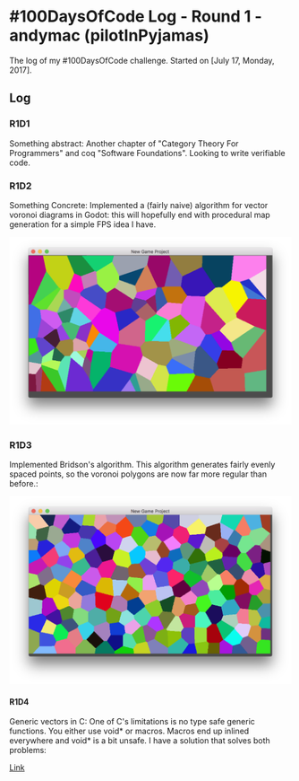 # #100DaysOfCode Log - Round 1 - andymac (pilotInPyjamas)

The log of my #100DaysOfCode challenge. Started on [July 17, Monday, 2017].

## Log

### R1D1 
Something abstract: Another chapter of "Category Theory For Programmers" and coq "Software Foundations". Looking to write verifiable code.

### R1D2
Something Concrete: Implemented a (fairly naive) algorithm for vector voronoi diagrams in Godot: this will hopefully end with procedural map generation for a simple FPS idea I have.

![Image of a coloured voronoi diagram](./img/Voronoi2.png)

### R1D3
Implemented Bridson's algorithm. This algorithm generates fairly evenly spaced points, so the voronoi polygons are now far more regular than before.:

![Image of a coloured voronoi diagram](./img/Bridsons.png)

#### R1D4 

Generic vectors in C: One of C's limitations is no type safe generic functions. You either use void* or macros. Macros end up inlined everywhere and void* is a bit unsafe. I have a solution that solves both problems:

[Link](https://t.co/CNVp9e589S)
